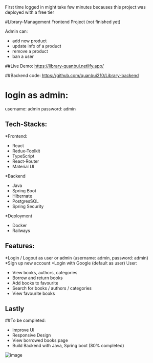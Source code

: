 First time logged in might take few minutes becauses this project was deployed with a free tier

#Library-Management Frontend Project (not finished yet)

Admin can:

- add new product
- update info of a product
- remove a product
- ban a user

##Live Demo: https://library-quanbui.netlify.app/

##Backend code: https://github.com/quanbui210/Library-backend


# login as admin: 
username: admin
password: admin


## Tech-Stacks:
*Frontend:
- React 
- Redux-Toolkit
- TypeScript
- React-Router
- Material UI

*Backend
- Java
- Spring Boot
- Hibernate
- PostgresSQL
- Spring Security

*Deployment
- Docker
- Railways


## Features: 
*Login / Logout as user or admin  (username: admin, password: admin)
*Sign up new account
*Login with Google (default as user)
User: 
- View books, authors, categories
- Borrow and return books
- Add books to favourite
- Search for books / authors / categories
- View favourite books

## Lastly

##To be completed:
- Improve UI
- Responsive Design
- View borrowed books page
- Build Backend with Java, Spring boot (80% completed)


![image](https://github.com/quanbui210/Library-Management/assets/89993167/4e755f03-98dd-4eca-b4c4-5cc1884bcdad)




